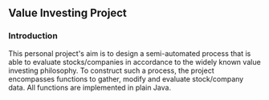 ## Value Investing Project

### Introduction

This personal project's aim is to design a semi-automated process that is able to evaluate stocks/companies in accordance to the widely known value investing philosophy. To construct such a process, the project encompasses functions to gather, modify and evaluate stock/company data. All functions are implemented in plain Java.

